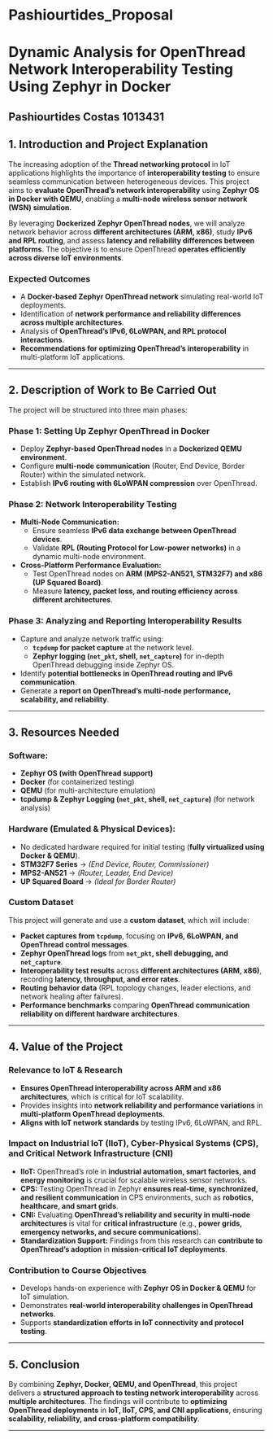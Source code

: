 # Pashiourtides_Proposal
# **Dynamic Analysis for OpenThread Network Interoperability Testing Using Zephyr in Docker**

## Pashiourtides Costas  1013431

## **1. Introduction and Project Explanation**
The increasing adoption of the **Thread networking protocol** in IoT applications highlights the importance of **interoperability testing** to ensure seamless communication between heterogeneous devices. This project aims to **evaluate OpenThread’s network interoperability** using **Zephyr OS in Docker with QEMU**, enabling a **multi-node wireless sensor network (WSN) simulation**.

By leveraging **Dockerized Zephyr OpenThread nodes**, we will analyze network behavior across **different architectures (ARM, x86)**, study **IPv6 and RPL routing**, and assess **latency and reliability differences between platforms**. The objective is to ensure OpenThread **operates efficiently across diverse IoT environments**.

### **Expected Outcomes**
- A **Docker-based Zephyr OpenThread network** simulating real-world IoT deployments.
- Identification of **network performance and reliability differences across multiple architectures**.
- Analysis of **OpenThread’s IPv6, 6LoWPAN, and RPL protocol interactions**.
- **Recommendations for optimizing OpenThread’s interoperability** in multi-platform IoT applications.

---

## **2. Description of Work to Be Carried Out**
The project will be structured into three main phases:

### **Phase 1: Setting Up Zephyr OpenThread in Docker**
- Deploy **Zephyr-based OpenThread nodes** in a **Dockerized QEMU environment**.
- Configure **multi-node communication** (Router, End Device, Border Router) within the simulated network.
- Establish **IPv6 routing with 6LoWPAN compression** over OpenThread.

### **Phase 2: Network Interoperability Testing**
- **Multi-Node Communication:**  
  - Ensure seamless **IPv6 data exchange between OpenThread devices**.  
  - Validate **RPL (Routing Protocol for Low-power networks)** in a dynamic multi-node environment.  
- **Cross-Platform Performance Evaluation:**  
  - Test OpenThread nodes on **ARM (MPS2-AN521, STM32F7) and x86 (UP Squared Board)**.  
  - Measure **latency, packet loss, and routing efficiency across different architectures**.

### **Phase 3: Analyzing and Reporting Interoperability Results**
- Capture and analyze network traffic using:
  - **`tcpdump` for packet capture** at the network level.  
  - **Zephyr logging (`net_pkt`, shell, `net_capture`)** for in-depth OpenThread debugging inside Zephyr OS.
- Identify **potential bottlenecks in OpenThread routing and IPv6 communication**.
- Generate a **report on OpenThread’s multi-node performance, scalability, and reliability**.

---

## **3. Resources Needed**
### **Software:**
- **Zephyr OS (with OpenThread support)**
- **Docker** (for containerized testing)
- **QEMU** (for multi-architecture emulation)
- **tcpdump & Zephyr Logging (`net_pkt`, shell, `net_capture`)** (for network analysis)

### **Hardware (Emulated & Physical Devices):**
- No dedicated hardware required for initial testing (**fully virtualized using Docker & QEMU**).
- **STM32F7 Series** → *(End Device, Router, Commissioner)*
- **MPS2-AN521** → *(Router, Leader, End Device)*
- **UP Squared Board** → *(Ideal for Border Router)*

### **Custom Dataset**
This project will generate and use a **custom dataset**, which will include:
- **Packet captures from `tcpdump`**, focusing on **IPv6, 6LoWPAN, and OpenThread control messages**.
- **Zephyr OpenThread logs** from **`net_pkt`, shell debugging, and `net_capture`**.
- **Interoperability test results** across **different architectures (ARM, x86)**, recording **latency, throughput, and error rates**.
- **Routing behavior data** (RPL topology changes, leader elections, and network healing after failures).
- **Performance benchmarks** comparing **OpenThread communication reliability on different hardware architectures**.

---

## **4. Value of the Project**
### **Relevance to IoT & Research**
- **Ensures OpenThread interoperability across ARM and x86 architectures**, which is critical for IoT scalability.
- Provides insights into **network reliability and performance variations** in **multi-platform OpenThread deployments**.
- **Aligns with IoT network standards** by testing IPv6, 6LoWPAN, and RPL.

### **Impact on Industrial IoT (IIoT), Cyber-Physical Systems (CPS), and Critical Network Infrastructure (CNI)**
- **IIoT:** OpenThread’s role in **industrial automation, smart factories, and energy monitoring** is crucial for scalable wireless sensor networks.  
- **CPS:** Testing OpenThread in Zephyr **ensures real-time, synchronized, and resilient communication** in CPS environments, such as **robotics, healthcare, and smart grids**.  
- **CNI:** Evaluating **OpenThread’s reliability and security in multi-node architectures** is vital for **critical infrastructure** (e.g., **power grids, emergency networks, and secure communications**).  
- **Standardization Support:** Findings from this research can **contribute to OpenThread’s adoption** in **mission-critical IoT deployments**.

### **Contribution to Course Objectives**
- Develops hands-on experience with **Zephyr OS in Docker & QEMU** for IoT simulation.
- Demonstrates **real-world interoperability challenges in OpenThread networks**.
- Supports **standardization efforts in IoT connectivity and protocol testing**.

---

## **5. Conclusion**
By combining **Zephyr, Docker, QEMU, and OpenThread**, this project delivers a **structured approach to testing network interoperability** across **multiple architectures**. The findings will contribute to **optimizing OpenThread deployments** in **IoT, IIoT, CPS, and CNI applications**, ensuring **scalability, reliability, and cross-platform compatibility**.

---

